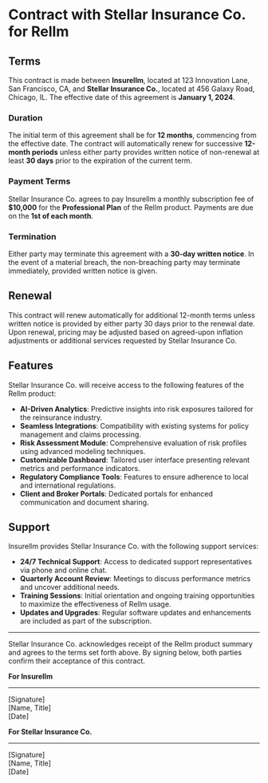 # Contract with Stellar Insurance Co. for Rellm

## Terms

This contract is made between **Insurellm**, located at 123 Innovation Lane, San Francisco, CA, and **Stellar Insurance Co.**, located at 456 Galaxy Road, Chicago, IL. The effective date of this agreement is **January 1, 2024**.

### Duration  
The initial term of this agreement shall be for **12 months**, commencing from the effective date. The contract will automatically renew for successive **12-month periods** unless either party provides written notice of non-renewal at least **30 days** prior to the expiration of the current term.

### Payment Terms  
Stellar Insurance Co. agrees to pay Insurellm a monthly subscription fee of **$10,000** for the **Professional Plan** of the Rellm product. Payments are due on the **1st of each month**.

### Termination  
Either party may terminate this agreement with a **30-day written notice**. In the event of a material breach, the non-breaching party may terminate immediately, provided written notice is given.

## Renewal  
This contract will renew automatically for additional 12-month terms unless written notice is provided by either party 30 days prior to the renewal date. Upon renewal, pricing may be adjusted based on agreed-upon inflation adjustments or additional services requested by Stellar Insurance Co.

## Features  
Stellar Insurance Co. will receive access to the following features of the Rellm product:

- **AI-Driven Analytics**: Predictive insights into risk exposures tailored for the reinsurance industry.  
- **Seamless Integrations**: Compatibility with existing systems for policy management and claims processing.  
- **Risk Assessment Module**: Comprehensive evaluation of risk profiles using advanced modeling techniques.  
- **Customizable Dashboard**: Tailored user interface presenting relevant metrics and performance indicators.  
- **Regulatory Compliance Tools**: Features to ensure adherence to local and international regulations.  
- **Client and Broker Portals**: Dedicated portals for enhanced communication and document sharing.

## Support  
Insurellm provides Stellar Insurance Co. with the following support services:

- **24/7 Technical Support**: Access to dedicated support representatives via phone and online chat.  
- **Quarterly Account Review**: Meetings to discuss performance metrics and uncover additional needs.  
- **Training Sessions**: Initial orientation and ongoing training opportunities to maximize the effectiveness of Rellm usage.  
- **Updates and Upgrades**: Regular software updates and enhancements are included as part of the subscription.

---

Stellar Insurance Co. acknowledges receipt of the Rellm product summary and agrees to the terms set forth above. By signing below, both parties confirm their acceptance of this contract.

**For Insurellm**  
______________________________  
[Signature]  
[Name, Title]  
[Date]  

**For Stellar Insurance Co.**  
______________________________  
[Signature]  
[Name, Title]  
[Date]
